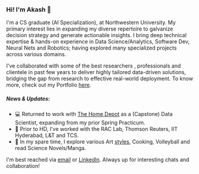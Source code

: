 ### Hi! I'm Akash 👋

I'm a CS graduate (AI Specialization), at Northwestern University. My primary interest lies in expanding my diverse repertoire to galvanize decision strategy and generate actionable insights. I bring deep technical expertise & hands-on experience in Data Science/Analytics, Software Dev, Neural Nets and Robotics; having explored many specialized projects across various domains. 

I've collaborated with some of the best researchers , professionals and clientele in past few years to deliver highly tailored data-driven solutions, bridging the gap from research to effective real-world deployment. To know more, check out my Portfolio [here](https://github.com/gvsakash/gvsakash/blob/master/projects.md).

##### News & Updates: 
* 💻 Returned to work with [The Home Depot](https://corporate.homedepot.com) as a (Capstone) Data Scientist, expanding from my prior Spring Practicum. 
* 🏢 Prior to HD, I've worked with the RAC Lab, Thomson Reuters, IIT Hyderabad, L&T and TCS.
* 🏐 In my spare time, I explore various Art [styles](https://www.instagram.com/gvsakash), Cooking, Volleyball and read Science Novels/Manga.  
 
I'm best reached via [email](gvsakash@u.northwestern.edu) or [LinkedIn](https://linkedin.com/in/gvsakash). Always up for interesting chats and collaboration!

<!--
**gvsakash/gvsakash** is a ✨ _special_ ✨ repository because its `README.md` (this file) appears on your GitHub profile.
[![My github stats](https://github-readme-stats.vercel.app/api?username=gvsakash)](https://github.com/gvsakash/github-readme-stats)
!-->


